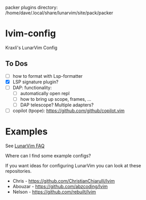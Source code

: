 
packer plugins directory: /home/dave/.local/share/lunarvim/site/pack/packer

# lvim-config

Kraxli's LunarVim Config

## To Dos

- [ ] how to format with Lsp-formatter
- [X] LSP signature plugin?
- [ ] DAP: functionality:
  - [ ] automatically open repl
  - [ ] how to bring up scope, frames, ...
  - [ ] DAP telescope? Multiple adapters?
- [ ] copilot (tpope): https://github.com/github/copilot.vim

# Examples

See [LunarVim FAQ](https://www.lunarvim.org/community/faq.html#what-is-null-ls-and-why-do-you-use-it)

Where can I find some example configs?

If you want ideas for configuring LunarVim you can look at these repositories.

- Chris - https://github.com/ChristianChiarulli/lvim
- Abouzar - https://github.com/abzcoding/lvim
- Nelson - https://github.com/rebuilt/lvim 
